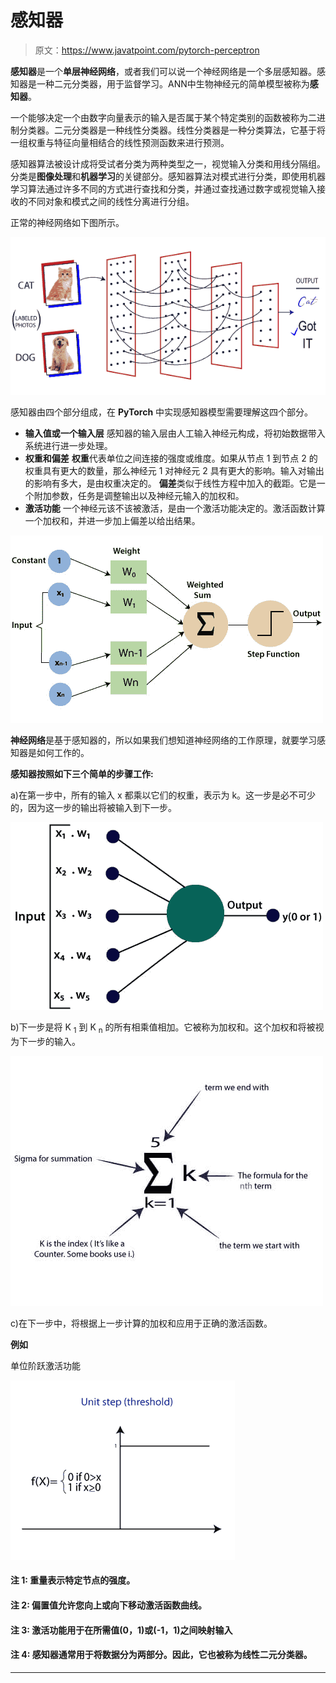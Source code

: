 # 感知器

> 原文：<https://www.javatpoint.com/pytorch-perceptron>

**感知器**是一个**单层神经网络**，或者我们可以说一个神经网络是一个多层感知器。感知器是一种二元分类器，用于监督学习。ANN中生物神经元的简单模型被称为**感知器**。

一个能够决定一个由数字向量表示的输入是否属于某个特定类别的函数被称为二进制分类器。二元分类器是一种线性分类器。线性分类器是一种分类算法，它基于将一组权重与特征向量相结合的线性预测函数来进行预测。

感知器算法被设计成将受试者分类为两种类型之一，视觉输入分类和用线分隔组。分类是**图像处理**和**机器学习**的关键部分。感知器算法对模式进行分类，即使用机器学习算法通过许多不同的方式进行查找和分类，并通过查找通过数字或视觉输入接收的不同对象和模式之间的线性分离进行分组。

正常的神经网络如下图所示。

![Perceptron](img/9d40a1e29fefa869794ff99fca1b44e7.png)

感知器由四个部分组成，在 **PyTorch** 中实现感知器模型需要理解这四个部分。

*   **输入值或一个输入层**
    感知器的输入层由人工输入神经元构成，将初始数据带入系统进行进一步处理。
*   **权重和偏差**
    **权重**代表单位之间连接的强度或维度。如果从节点 1 到节点 2 的权重具有更大的数量，那么神经元 1 对神经元 2 具有更大的影响。输入对输出的影响有多大，是由权重决定的。
    **偏差**类似于线性方程中加入的截距。它是一个附加参数，任务是调整输出以及神经元输入的加权和。
*   **激活功能**
    一个神经元该不该被激活，是由一个激活功能决定的。激活函数计算一个加权和，并进一步加上偏差以给出结果。

![Perceptron](img/74846259272700f279d2df9c3d786a2f.png)

**神经网络**是基于感知器的，所以如果我们想知道神经网络的工作原理，就要学习感知器是如何工作的。

**感知器按照如下三个简单的步骤工作:**

a)在第一步中，所有的输入 x 都乘以它们的权重，表示为 k。这一步是必不可少的，因为这一步的输出将被输入到下一步。

![Perceptron](img/76b7f51feb9232c9f6b981a60efa4475.png)

b)下一步是将 K <sub>1</sub> 到 K <sub>n</sub> 的所有相乘值相加。它被称为加权和。这个加权和将被视为下一步的输入。

![Perceptron](img/8e70fa1a86017d2b8331bda8bd60ece8.png)

c)在下一步中，将根据上一步计算的加权和应用于正确的激活函数。

**例如**

单位阶跃激活功能

![Perceptron](img/899d86203f34262843235ddfd38d759b.png)

#### 注 1: 重量表示特定节点的强度。

#### 注 2: 偏置值允许您向上或向下移动激活函数曲线。

#### 注 3: 激活功能用于在所需值(0，1)或(-1，1)之间映射输入

#### 注 4: 感知器通常用于将数据分为两部分。因此，它也被称为线性二元分类器。

* * *